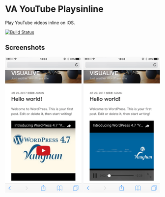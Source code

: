 VA YouTube Playsinline
==============================

Play YouTube videos inline on iOS.

[![Build Status](https://travis-ci.org/visualive/va-youtube-playsinline.svg?branch=master)](https://travis-ci.org/visualive/va-youtube-playsinline)

## Screenshots

![Screenshot](./screenshot-1.png)  

